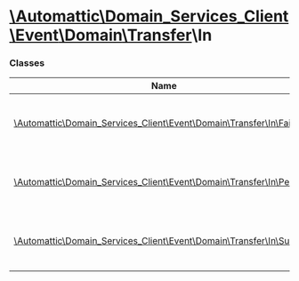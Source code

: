 # [\Automattic](../namespaces/automattic.md)[\Domain_Services_Client](../namespaces/automattic-domain-services-client.md)[\Event](../namespaces/automattic-domain-services-client-event.md)[\Domain](../namespaces/automattic-domain-services-client-event-domain.md)[\Transfer](../namespaces/automattic-domain-services-client-event-domain-transfer.md)\In

### Classes

| Name | Summary |
|------|---------|
| [\Automattic\Domain_Services_Client\Event\Domain\Transfer\In\Fail](../classes/Automattic-Domain-Services-Client-Event-Domain-Transfer-In-Fail.md) | Inbound domain transfer failure event |
| [\Automattic\Domain_Services_Client\Event\Domain\Transfer\In\Pending](../classes/Automattic-Domain-Services-Client-Event-Domain-Transfer-In-Pending.md) | Inbound domain transfer start event |
| [\Automattic\Domain_Services_Client\Event\Domain\Transfer\In\Success](../classes/Automattic-Domain-Services-Client-Event-Domain-Transfer-In-Success.md) | Inbound domain transfer success event |
